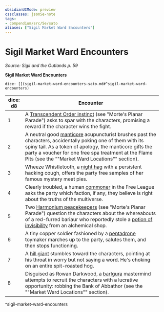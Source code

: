 ```yaml
---
obsidianUIMode: preview
cssclasses: json5e-note
tags:
- compendium/src/5e/sato
aliases: ["Sigil Market Ward Encounters"]
---
```

# Sigil Market Ward Encounters
*Source: Sigil and the Outlands p. 59* 

**Sigil Market Ward Encounters**

`dice: [](sigil-market-ward-encounters-sato.md#^sigil-market-ward-encounters)`

| dice: d8 | Encounter |
|----------|-----------|
| 1 | A [Transcendent Order instinct](2-Mechanics/CLI/bestiary/humanoid/transcendent-order-instinct-mpp.md) (see "Morte's Planar Parade") asks to spar with the characters, promising a reward if the character wins the fight. |
| 2 | A neutral good [manticore](2-Mechanics/CLI/bestiary/monstrosity/manticore.md) acupuncturist brushes past the characters, accidentally poking one of them with its spiny tail. As a token of apology, the manticore gifts the party a voucher for one free spa treatment at the Flame Pits (see the ""Market Ward Locations"" section). |
| 3 | Wheeze Whistletooth, a [night hag](2-Mechanics/CLI/bestiary/fiend/night-hag.md) with a persistent hacking cough, offers the party free samples of her famous mystery meat pies. |
| 4 | Clearly troubled, a human [commoner](2-Mechanics/CLI/bestiary/humanoid/commoner.md) in the Free League asks the party which faction, if any, they believe is right about the truths of the multiverse. |
| 5 | Two [Harmonium peacekeepers](2-Mechanics/CLI/bestiary/humanoid/harmonium-peacekeeper-mpp.md) (see "Morte's Planar Parade") question the characters about the whereabouts of a red-furred bariaur who reportedly stole a [potion of invisibility](2-Mechanics/CLI/items/potion-of-invisibility.md) from an alchemical shop. |
| 6 | A tiny copper soldier fashioned by a [pentadrone](2-Mechanics/CLI/bestiary/construct/pentadrone.md) toymaker marches up to the party, salutes them, and then stops functioning. |
| 7 | A [hill giant](2-Mechanics/CLI/bestiary/giant/hill-giant.md) stumbles toward the characters, pointing at his throat in worry but not saying a word. He's choking on an entire spit-roasted hog. |
| 8 | Disguised as Rowan Darkwood, a [barlgura](2-Mechanics/CLI/bestiary/fiend/barlgura.md) mastermind attempts to recruit the characters with a lucrative opportunity: robbing the Bank of Abbathor (see the ""Market Ward Locations"" section). |
^sigil-market-ward-encounters